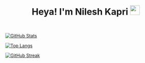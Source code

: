 <h1 align="center">Heya! I'm Nilesh Kapri <img src= "https://media.tenor.com/images/2adfe94e69139f3e22623b61d375a7a7/tenor.gif" width= "30" height= "30"></h1>

<br>

[![GitHub Stats](https://github-readme-stats.vercel.app/api?username=ItsKapri&show_icons=true&theme=merko)](https://github.com/ItsKapri/)

[![Top Langs](https://github-readme-stats.vercel.app/api/top-langs/?username=ItsKapri&show_icons=true&theme=merko&layout=compact)](https://github.com/ItsKapri)

[![GitHub Streak](https://github-readme-streak-stats.herokuapp.com?user=ItsKapri&theme=merko&date_format=M%20j%5B%2C%20Y%5D)](https://git.io/streak-stats)
